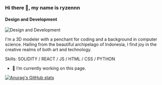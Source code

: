 ### Hi there 👋, my name is ryzennn
#### Design and Development
![Design and Development](https://twitter.com/0x5zen/header_photo)

I'm a 3D modeler with a penchant for coding and a background in computer science. Hailing from the beautiful archipelago of Indonesia, I find joy in the creative realms of both art and technology.

Skills: SOLIDITY / REACT / JS / HTML / CSS / PYTHON

- 🔭 I’m currently working on this page. 






[![Anurag's GitHub stats](https://github-readme-stats.vercel.app/api?username=meryzennn)](https://github.com/anuraghazra/github-readme-stats)
